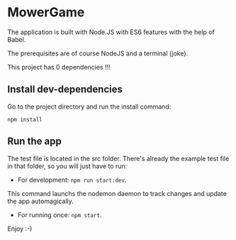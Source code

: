 # MowerGame

The application is built with Node.JS with ES6 features with the help of Babel.

The prerequisites are of course NodeJS and a terminal (joke).

This project has 0 dependencies !!!


## Install dev-dependencies

Go to the project directory and run the install command:

`npm install`



## Run the app

The test file is located in the src folder. There's already the example test file in that folder, so you will just have to run:

- For development: `npm run start:dev`.

This command launchs the nodemon daemon to track changes and update the app automagically.

- For running once: `npm start`.

Enjoy :-)
